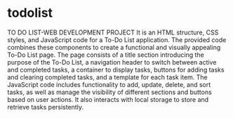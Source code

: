 # todolist
TO DO LIST-WEB DEVELOPMENT PROJECT
It is an HTML structure, CSS styles, and JavaScript code for a To-Do List application.
The provided code combines these components to create a functional and visually appealing To-Do List page.
The page consists of a title section introducing the purpose of the To-Do List, a navigation header to switch between active and completed tasks, a container to display tasks, buttons for adding tasks and clearing completed tasks, and a template for each task item. The JavaScript code includes functionality to add, update, delete, and sort tasks, as well as manage the visibility of different sections and buttons based on user actions.
It also interacts with local storage to store and retrieve tasks persistently.
